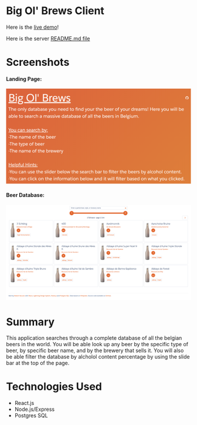 
# Big Ol' Brews Client #

Here is the [live demo](https://lit-spire-67447.herokuapp.com/)!

Here is the server [README.md file](https://github.com/Robert-Vaccaro/Big-Ol-Brews-Server/blob/master/README.md)


# Screenshots #


#### Landing Page: ####

![alt text](https://github.com/Robert-Vaccaro/Big-Ol-Brews/blob/master/landing-screen.png)


#### Beer Database: ####

![alt text](https://github.com/Robert-Vaccaro/Big-Ol-Brews/blob/master/main-screen.png)


# Summary #

This application searches through a complete database of all the belgian beers in the world. You will be able look up any beer by the specific type of beer, by specific beer name, and by the brewery that sells it. You will also be able filter the database by alcholol content percentage by using the slide bar at the top of the page.



# Technologies Used #

* React.js
* Node.js/Express
* Postgres SQL
